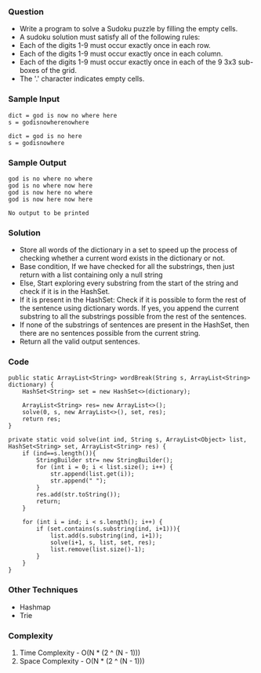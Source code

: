 ### Question
- Write a program to solve a Sudoku puzzle by filling the empty cells.
- A sudoku solution must satisfy all of the following rules:
- Each of the digits 1-9 must occur exactly once in each row.
- Each of the digits 1-9 must occur exactly once in each column.
- Each of the digits 1-9 must occur exactly once in each of the 9 3x3 sub-boxes of the grid.
- The '.' character indicates empty cells.

### Sample Input
    dict = god is now no where here
    s = godisnowherenowhere 

    dict = god is no here
    s = godisnowhere

### Sample Output
    god is no where no where
    god is no where now here
    god is now here no where
    god is now here now here

    No output to be printed

### Solution
- Store all words of the dictionary in a set to speed up the process of checking whether a current word exists in the dictionary or not. 
- Base condition, If we have checked for all the substrings, then just return with a list containing only a null string 
- Else, Start exploring every substring from the start of the string and check if it is in the HashSet. 
- If it is present in the HashSet: Check if it is possible to form the rest of the sentence using dictionary words. If yes, you append the current substring to all the substrings possible from the rest of the sentences. 
- If none of the substrings of sentences are present in the HashSet, then there are no sentences possible from the current string. 
- Return all the valid output sentences.

### Code
    public static ArrayList<String> wordBreak(String s, ArrayList<String> dictionary) {
        HashSet<String> set = new HashSet<>(dictionary);

        ArrayList<String> res= new ArrayList<>();
        solve(0, s, new ArrayList<>(), set, res);
        return res;
    }

    private static void solve(int ind, String s, ArrayList<Object> list, HashSet<String> set, ArrayList<String> res) {
        if (ind==s.length()){
            StringBuilder str= new StringBuilder();
            for (int i = 0; i < list.size(); i++) {
                str.append(list.get(i));
                str.append(" ");
            }
            res.add(str.toString());
            return;
        }

        for (int i = ind; i < s.length(); i++) {
            if (set.contains(s.substring(ind, i+1))){
                list.add(s.substring(ind, i+1));
                solve(i+1, s, list, set, res);
                list.remove(list.size()-1);
            }
        }
    }

### Other Techniques
- Hashmap
- Trie

### Complexity
1. Time Complexity - O(N * (2 ^ (N - 1)))
2. Space Complexity - O(N * (2 ^ (N - 1)))